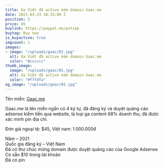 ```yaml
---
title: Ga Việt đã active kèm domain Gaac.me
date: 2021-03-23 18:33:00 Z
position: 5
price: 45
buylink: https://paypal.me/pxtiep
buytag: Buy now
is_buyactive: true
imgcount: 1
images:
- image: "/uploads/gaac/01.jpg"
  alt: Ga Việt đã active kèm domain Gaac.me
  color: "#cccccc"
thumb_image:
  image: "/uploads/gaac/01.jpg"
  alt: Ga Việt đã active kèm domain Gaac.me
  color: "#fffdfa"
og_image: "/uploads/gaac/01.jpg"
---
```


Tên miền: [Gaac.me](https://gaac.me)

Gaac.me là tên miền ngắn có 4 ký tự, đã đăng ký và duyệt quảng cáo adsense kiếm tiền qua website, là loại ga content 68% doanh thu, đã được xác minh pin địa chỉ.

Đơn giá ngoại tệ: $45, Việt nam: 1.000.000đ

Năm – 2021 <br>
Quốc gia đăng ký – Việt Nam <br>
Đã có thư chúc mừng domain được duyệt quảng cáo của Google Adsense<br> 
Có sẵn $10 trong tài khoản <br> 
Đã có pin